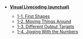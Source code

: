 <!-- _sidebar.md -->

- **[Visual Livecoding (punctual)](/punctual/)**

  - [1-1. First Shapes](/punctual/1-1.md)
  - [1-2. Moving Things Around](/punctual/1-2.md)
  - [1-3. Different Output Targets](/punctual/1-3.md)
  - [1-4. Jigging With the Numbers](/punctual/1-4.md)
